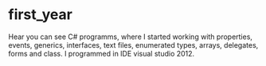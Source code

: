 # first_year
Hear you can see C# programms, where I started working with properties, events, generics, interfaces, text files, enumerated types, arrays, delegates, forms and class. 
I programmed in IDE visual studio 2012.
